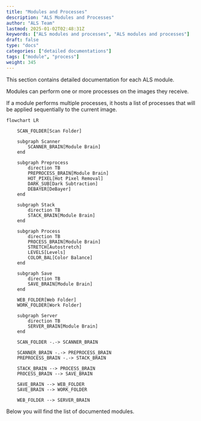 ```yaml
---
title: "Modules and Processes"
description: "ALS Modules and Processes"
author: "ALS Team"
lastmod: 2025-01-02T02:48:31Z
keywords: ["ALS modules and processes", "ALS modules and processes"]
draft: false
type: "docs"
categories: ["detailed documentations"]
tags: ["module", "process"]
weight: 345
---
```


This section contains detailed documentation for each ALS module.

Modules can perform one or more processes on the images they receive.

If a module performs multiple processes, it hosts a list of processes that will be applied sequentially to the current image.

```mermaid
flowchart LR

    SCAN_FOLDER[Scan Folder] 
    
    subgraph Scanner 
        SCANNER_BRAIN[Module Brain]
    end
           
    subgraph Preprocess
        direction TB
        PREPROCESS_BRAIN[Module Brain]
        HOT_PIXEL[Hot Pixel Removal]
        DARK_SUB[Dark Subtraction]
        DEBAYER[DeBayer]
    end  
    
    subgraph Stack
        direction TB
        STACK_BRAIN[Module Brain]
    end
    
    subgraph Process
        direction TB
        PROCESS_BRAIN[Module Brain]
        STRETCH[Autostretch]
        LEVELS[Levels]
        COLOR_BAL[Color Balance]
    end 
    
    subgraph Save
        direction TB
        SAVE_BRAIN[Module Brain]
    end

    WEB_FOLDER[Web Folder]
    WORK_FOLDER[Work Folder]
    
    subgraph Server
        direction TB
        SERVER_BRAIN[Module Brain]
    end

    SCAN_FOLDER -.-> SCANNER_BRAIN
    
    SCANNER_BRAIN -.-> PREPROCESS_BRAIN
    PREPROCESS_BRAIN -.-> STACK_BRAIN
    
    STACK_BRAIN --> PROCESS_BRAIN
    PROCESS_BRAIN --> SAVE_BRAIN
    
    SAVE_BRAIN --> WEB_FOLDER
    SAVE_BRAIN --> WORK_FOLDER
    
    WEB_FOLDER --> SERVER_BRAIN

```

Below you will find the list of documented modules.